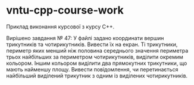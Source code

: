 vntu-cpp-course-work
====================

Приклад виконання курсової з курсу С++. 

Вирішено завдання № 47: У файлі задано координати вершин трикутників та чотирикутників. Вивести їх на екран. Ті трикутники, периметр яких менший ніж половина середнього значення периметра трьох найбільших за периметром чотирикутників, виділити окремим кольором. Іншим кольором виділити два прямокутних трикутники, що мають найменшу площу. Вивести повідомлення, чи перетинається найбільший виділений трикутник з одним із виділених чотирикутників.
